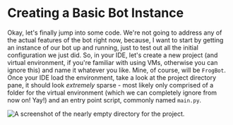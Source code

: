 # Creating a Basic Bot Instance

Okay, let's finally jump into some code. We're not going to address any of the actual features of the bot right now, because, I want to start by getting an instance of our bot up and running, just to test out all the initial configuration we just did. So, in your IDE, let's create a new project (and virtual environment, if you're familiar with using VMs, otherwise you can ignore this) and name it whatever you like. Mine, of course, will be `FrogBot`. Once your IDE load the environment, take a look at the project directory pane, it should look *extremely* sparse - most likely only comprised of a folder for the virtual environment (which we can completely ignore from now on! Yay!) and an entry point script, commonly named `main.py`.

![A screenshot of the nearly empty directory for the project.](https://user-images.githubusercontent.com/79615185/226762788-aca58069-9d42-415a-9060-5e571d8ce41c.png)
